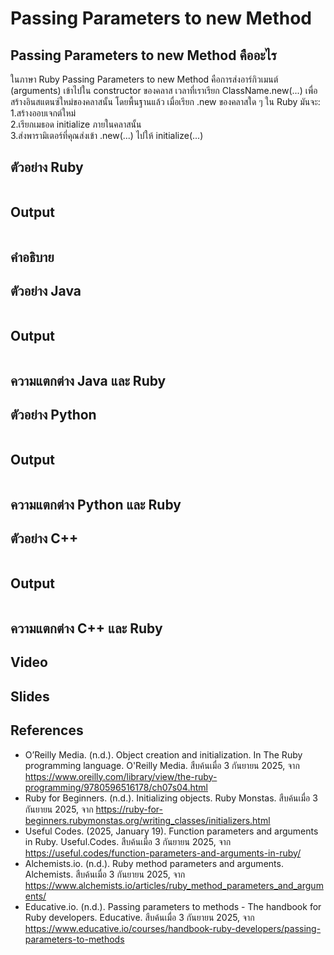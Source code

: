 # Passing Parameters to new Method
## Passing Parameters to new Method คืออะไร
ในภาษา Ruby Passing Parameters to new Method คือการส่งอาร์กิวเมนต์ (arguments) เข้าไปใน constructor ของคลาส เวลาที่เราเรียก ClassName.new(...) เพื่อสร้างอินสแตนซ์ใหม่ของคลาสนั้น
โดยพื้นฐานแล้ว เมื่อเรียก .new ของคลาสใด ๆ ใน Ruby มันจะ:  
1.สร้างออบเจกต์ใหม่  
2.เรียกเมธอด initialize ภายในคลาสนั้น  
3.ส่งพารามิเตอร์ที่คุณส่งเข้า .new(...) ไปให้ initialize(...)  
## ตัวอย่าง Ruby
```ruby
```
## Output
```ruby
```
## คำอธิบาย
## ตัวอย่าง Java
```java
```
## Output
```java
```
## ความแตกต่าง Java และ Ruby
## ตัวอย่าง Python
```python
```
## Output
```python
```
## ความแตกต่าง Python และ Ruby
## ตัวอย่าง C++
```C++
```
## Output
```C++
```
## ความแตกต่าง C++ และ Ruby
## Video
## Slides
## References
- O’Reilly Media. (n.d.). Object creation and initialization. In The Ruby programming language. O'Reilly Media.
สืบค้นเมื่อ 3 กันยายน 2025, จาก https://www.oreilly.com/library/view/the-ruby-programming/9780596516178/ch07s04.html  
- Ruby for Beginners. (n.d.). Initializing objects. Ruby Monstas.
สืบค้นเมื่อ 3 กันยายน 2025, จาก https://ruby-for-beginners.rubymonstas.org/writing_classes/initializers.html  
- Useful Codes. (2025, January 19). Function parameters and arguments in Ruby. Useful.Codes.
สืบค้นเมื่อ 3 กันยายน 2025, จาก https://useful.codes/function-parameters-and-arguments-in-ruby/  
- Alchemists.io. (n.d.). Ruby method parameters and arguments. Alchemists.
สืบค้นเมื่อ 3 กันยายน 2025, จาก https://www.alchemists.io/articles/ruby_method_parameters_and_arguments/  
- Educative.io. (n.d.). Passing parameters to methods - The handbook for Ruby developers. Educative.
สืบค้นเมื่อ 3 กันยายน 2025, จาก https://www.educative.io/courses/handbook-ruby-developers/passing-parameters-to-methods  

